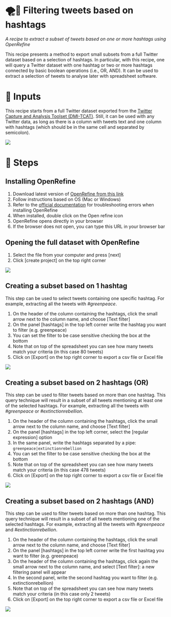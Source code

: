 # 🌪️💬 Filtering tweets based on hashtags

*A recipe to extract a subset of tweets based on one or more hashtags using OpenRefine*

This recipe presents a method to export small subsets from a full Twitter dataset based on a selection of hashtags. In particular, with this recipe, one will query a Twitter dataset with one hashtag or two or more hashtags connected by basic boolean operations (i.e., OR, AND). It can be used to extract a selection of tweets to analyse later with spreadsheet software.


# 🧱 Inputs

This recipe starts from a full Twitter dataset exported from the [Twitter Capture and Analysis Toolset (DMI-TCAT)](https://wiki.digitalmethods.net/Dmi/ToolDmiTcat). Still, it can be used with any Twitter data, as long as there is a column with tweets text and one column with hashtags (which should be in the same cell and separated by semicolon).

![](https://i.imgur.com/2G3JAvI.jpeg)


# 📃 Steps

## Installing OpenRefine
  1. Download latest version of [OpenRefine from this link](https://openrefine.org/download.html)
  2. Follow instructions based on OS (Mac or Windows)
  3. Refer to the [official documentation](https://docs.openrefine.org/manual/installing) for troubleshooting errors when installing OpenRefine
  4. When installed, double click on the Open refine icon
  5. OpenRefine opens directly in your browser
  6. If the browser does not open, you can type this URL in your browser bar

## Opening the full dataset with OpenRefine
  1. Select the file from your computer and press [next]
  2. Click [create project] on the top right corner

![](https://i.imgur.com/hLjPLTH.gif)

## Creating a subset based on 1 hashtag
This step can be used to select tweets containing one specific hashtag. For example, extracting all the tweets with *#greenpeace*.

  1. On the header of the column containing the hashtags, click the small arrow next to the column name, and choose [Text filter]
  2. On the panel [hashtags] in the top left corner write the hashtag you want to filter (e.g. greenpeace)
  3. You can set the filter to be case sensitive checking the box at the bottom
  4. Note that on top of the spreadsheet you can see how many tweets match your criteria (in this case 80 tweets)
  5. Click on [Export] on the top right corner to export a csv file or Excel file

  ![](https://i.imgur.com/vlT5Neh.gif)

## Creating a subset based on 2 hashtags (OR)
This step can be used to filter tweets based on more than one hashtag. This query technique will result in a subset of all tweets mentioning at least one of the selected hashtags. For example, extracting all the tweets with *#greenpeace* or *#extinctionrebellion*.

  1. On the header of the column containing the hashtags, click the small arrow next to the column name, and choose [Text filter]
  2. On the panel [hashtags] in the top left corner, select the [regular expression] option
  3. In the same panel, write the hashtags separated by a pipe: `greenpeace|extinctionrebellion`
  4. You can set the filter to be case sensitive checking the box at the bottom
  5. Note that on top of the spreadsheet you can see how many tweets match your criteria (in this case 478 tweets)
  6. Click on [Export] on the top right corner to export a csv file or Excel file

  ![](https://i.imgur.com/AKLKhjY.gif)

## Creating a subset based on 2 hashtags (AND)
This step can be used to filter tweets based on more than one hashtag. This query technique will result in a subset of all tweets mentioning one of the selected hashtags. For example, extracting all the tweets with *#greenpeace* and *#extinctionrebellion*.

1. On the header of the column containing the hashtags, click the small arrow next to the column name, and choose [Text filter]
2. On the panel [hashtags] in the top left corner write the first hashtag you want to filter (e.g. greenpeace)
3. On the header of the column containing the hashtags, click again the small arrow next to the column name, and select [Text filter]: a new filtering panel will appear
4. In the second panel, write the second hashtag you want to filter (e.g. extinctionrebellion)
5. Note that on top of the spreadsheet you can see how many tweets match your criteria (in this case only 2 tweets)
6. Click on [Export] on the top right corner to export a csv file or Excel file

  ![](https://i.imgur.com/gvA9ZsQ.gif)

